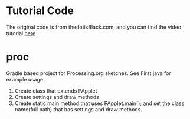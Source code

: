 # Tutorial Code
The original code is from thedotisBlack.com, and you can find the video tutorial [here](https://www.youtube.com/c/thedotisblack/videos)

# proc
Gradle based project for Processing.org sketches. 
See First.java for example usage.
1. Create class that extends PApplet
2. Create settings and draw methods
3. Create static main method that uses PApplet.main(); and set the class name(full path) that has settings and draw methods. 

